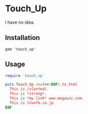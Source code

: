 
# Touch\_Up

I have no idea.

## Installation

    gem 'touch_up'

## Usage


```ruby
require 'touch_up'

puts Touch_Up.new(<<-EOF).to_html
  This is /slanted/.
  This is *strong*.
  This is *my link* www.megauni.com.
  This is lovefm.co.jp.
EOF
```
